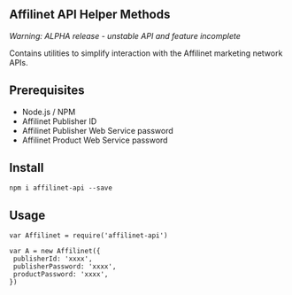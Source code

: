 Affilinet API Helper Methods
-----------------------------------

_Warning: ALPHA release - unstable API and feature incomplete_

Contains utilities to simplify interaction with the Affilinet marketing network APIs.

## Prerequisites

 - Node.js / NPM
 - Affilinet Publisher ID
 - Affilinet Publisher Web Service password
 - Affilinet Product Web Service password

## Install

```
npm i affilinet-api --save
```

## Usage

```
var Affilinet = require('affilinet-api')

var A = new Affilinet({
 publisherId: 'xxxx',
 publisherPassword: 'xxxx',
 productPassword: 'xxxx',
})
```

